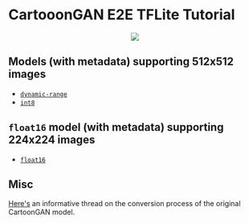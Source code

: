 # CartooonGAN E2E TFLite Tutorial

<div align="center"><img src="https://i.ibb.co/ZXtwJjV/Webp-net-resizeimage.png"></img></div>

<!--
## Models (populated with metadata)
- `float16`: https://storage.googleapis.com/cartoon_gan/model_with_metadata/whitebox_cartoon_gan_fp16.tflite 
- `dynamic-range`: https://storage.googleapis.com/cartoon_gan/model_with_metadata/whitebox_cartoon_gan_dr.tflite
- `int8`: https://storage.googleapis.com/cartoon_gan/model_with_metadata/whitebox_cartoon_gan_int8.tflite
-->

## Models (with metadata) supporting 512x512 images 
- [`dynamic-range`](https://storage.googleapis.com/cartoon_gan/fixed_shaped_models/with_metadata/whitebox_cartoon_gan_dr.tflite)
- [`int8`](https://storage.googleapis.com/cartoon_gan/fixed_shaped_models/with_metadata/whitebox_cartoon_gan_int8.tflite)

## `float16` model (with metadata) supporting 224x224 images 
- [`float16`](https://storage.googleapis.com/cartoon_gan/fixed_shaped_models/with_metadata/whitebox_cartoon_gan_fp16.tflite)

## Misc
[Here's](https://github.com/ml-gde/e2e-tflite-tutorials/issues/9) an informative thread on the conversion process of the original CartoonGAN model. 
